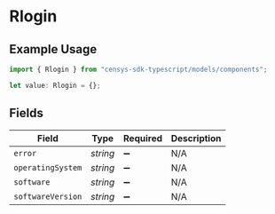 # Rlogin

## Example Usage

```typescript
import { Rlogin } from "censys-sdk-typescript/models/components";

let value: Rlogin = {};
```

## Fields

| Field              | Type               | Required           | Description        |
| ------------------ | ------------------ | ------------------ | ------------------ |
| `error`            | *string*           | :heavy_minus_sign: | N/A                |
| `operatingSystem`  | *string*           | :heavy_minus_sign: | N/A                |
| `software`         | *string*           | :heavy_minus_sign: | N/A                |
| `softwareVersion`  | *string*           | :heavy_minus_sign: | N/A                |
